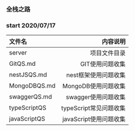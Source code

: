 ### 全栈之路 
### start 2020/07/17
| 文件名 | 内容说明 |
| :--------------------- | -------------------: |
| server | 项目文件目录 |
| GitQS.md | GIT使用问题收集 |
| nestJSQS.md | nest框架使用问题收集 |
| MongoDBQS.md | MongoDB使用问题收集 |
| swaggerQS.md | swagger使用问题收集 |
| typeScriptQS | typeScript常见问题收集 |
| javaScriptQS | javaScript使用问题收集 |
